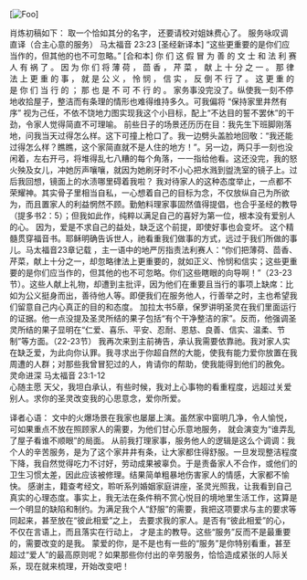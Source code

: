 [![Foo](https://drive.google.com/uc?id=0B0fmW_TsoVUOR1FGVUlkbWhqc2s)]

肖炼初稿如下： 取一个恰如其分的名字， 还要请校对姐妹费心了。
服务咏叹调     直译（合主心意的服务）
  马太福音 23:23
 [圣经新译本] “这些更重要的是你们应当作的，但其他的也不可忽略。”
[合和本] 你 们 这 假 冒 为 善 的 文 士 和 法 利 赛 人 有 祸 了 。 因 为 你 们 将 薄 荷 ， 茴 香 ， 芹 菜 ， 献 上 十 分 之 一 。 那 律 法 上 更 重 的 事 ， 就 是 公 义 ， 怜 悯 ， 信 实 ， 反 倒 不 行 了 。 这 更 重 的 是 你 们 当 行 的 ； 那 也 是 不 可 不 行 的 。
家务事没完没了。纵使我一刻不停地收拾屋子，整洁而有条理的情形也难得维持多久。可我偏将 “保持家里井然有序” 视为己任，不依不饶地力图实现我这个小目标，配上“不达目的誓不罢休”的干劲，令家人觉得简直不可理喻。
前些日子的场景还历历在目：我先生下班脚刚落地，问我当天过得怎么样。这下可撞上枪口了。我一边劈头盖脸地回敬：“我还能过得怎么样？瞧瞧，这个家简直就不是人住的地方！”。另一边，两只手一刻也没闲着，左右开弓，将堆得乱七八糟的每个角落，一一指给他看。这还没完，我的怒火殃及女儿，冲她厉声嚷嚷，就因为她刷牙时不小心把水溅到盥洗室的镜子上。过后我回想，镜面上的水渍哪里碍着我啦？
我对待家人的这种态度举止，一点都不荣耀神。其实骨子里相当自私，一心想着自己的目标为念，不仅放纵自己为所欲为，而且置家人的利益惘然不顾。勤勉料理家事固然值得提倡，也合乎圣经的教导（提多书2：5）；但我如此作，纯粹以满足自己的喜好为第一位，根本没有爱别人的心。 因为，爱是不求自己的益处，缺乏这个前提，即使好事也会变坏。
这个精髓贯穿福音书。耶稣明确告诉世人，祂看重我们做事的方式，远过于我们所做的事儿。马太福音23章记载 ，主一语中的地严厉指责法利赛人：“你们把薄荷、茴香、芹菜，献上十分之一，却忽略律法上更重要的，就如正义、怜悯和信实；这些更重要的是你们应当作的，但其他的也不可忽略。你们这些瞎眼的向导啊！”（23-23节）。这些人献上礼物，却遭到主批评，因为他们在重要且当行的事项上缺席：比如为公义挺身而出，善待他人等。即便我们在服务他人，行善举之时，主也希望我们留意自己内心真正的目的和态度。
加拉太书5章，保罗讲明圣灵在我们里面运行的证据。他一点没提及圣灵所结的果子包括“有个干净整洁的家”。反而，他强调圣灵所结的果子显明在“仁爱、喜乐、平安、忍耐、恩慈、良善、信实、温柔、节制”等方面。（22-23节）
我再次来到主前祷告，承认我需要依靠祂。我对家人实在缺乏爱，为此向你认罪。我寻求出于你超自然的大能，使我有能力爱你放置在我周遭的人群；对那些我曾冒犯过的人，肯请你的帮助，使我能得到他们的赦免。
灵命进深
马太福音 23:1-12 	
心随主愿
天父，我坦白承认，有些时候，我对上心事物的看重程度，远超过关爱别人。求你的圣灵改变我的心思意念，爱你所爱。

译者心语：
文中的火爆场景在我家也屡屡上演。虽然家中窗明几净，令人愉悦，可如果重点不放在照顾家人的需要，为他们甘心乐意地服务， 就会演变为“谁弄乱了屋子看谁不顺眼”的局面。
从前我打理家事，服务他人的逻辑是这么个调调：我个人的辛苦服务，是为了这个家井井有条，让大家都住得舒服。一旦发现整洁程度下降，我自然觉得吃力不讨好，劳动成果被辜负。于是责备家人不合作，或他们的卫生习惯太差，因此应该被修理。结果简单粗暴地伤害家人的情感，大家都不愉快。
感谢主，籍查考经文，聆听系列婚姻家庭讲座，圣灵光照我，让我看到自己真实的心理态度。事实上，我无法在条件稍不赏心悦目的境地里生活工作，这算是一个明显的缺陷和制约。为满足我个人“舒服”的需要，我把这项要求与主的要求等同起来，甚至放在“彼此相爱”之上， 去要求我的家人。是否有“彼此相爱”的心， 不仅在言语上，而且落实在行动上， 才是主的教导。这些“服务”反而不是最重要的，需要改变的是我。
蒙爱的你，是不是也有一些的“服务”是你特别看重，甚至超过“爱人”的最高原则呢？如果那些你付出的辛劳服务，恰恰造成紧张的人际关系，现在就来梳理，开始改变吧！


